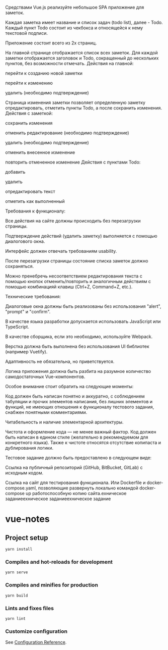 Средствами Vue.js реализуйте небольшое SPA приложение для заметок.

Каждая заметка имеет название и список задач (todo list), далее - Todo. Каждый пункт Todo состоит из чекбокса и относящейся к нему текстовой подписи.

Приложение состоит всего из 2х страниц.

На главной странице отображается список всех заметок. Для каждой заметки отображается заголовок и Todo, сокращенный до нескольких пунктов, без возможности отмечать. Действия на главной:

перейти к созданию новой заметки

перейти к изменению

удалить (необходимо подтверждение)

Страница изменения заметки позволяет определенную заметку отредактировать, отметить пункты Todo, а после сохранить изменения. Действия с заметкой:

сохранить изменения

отменить редактирование (необходимо подтверждение)

удалить (необходимо подтверждение)

отменить внесенное изменение

повторить отмененное изменение Действия с пунктами Todo:

добавить

удалить

отредактировать текст

отметить как выполненный

Требования к функционалу:

Все действия на сайте должны происходить без перезагрузки страницы.

Подтверждение действий (удалить заметку) выполняется с помощью диалогового окна.

Интерфейс должен отвечать требованиям usability.

После перезагрузки страницы состояние списка заметок должно сохраняться.

Можно пренебречь несоответствием редактирования текста с помощью кнопок отменить/повторить и аналогичным действиям с помощью комбинацияй клавиш (Ctrl+Z, Command+Z, etc.).

Технические требования:

Диалоговые окна должны быть реализованы без использования "alert", "prompt" и "confirm".

В качестве языка разработки допускается использовать JavaScript или TypeScript.

В качестве сборщика, если это необходимо, используйте Webpack.

Верстка должна быть выполнена без использования UI библиотек (например Vuetify).

Адаптивность не обязательна, но приветствуется.

Логика приложения должна быть разбита на разумное количество самодостаточных Vue-компонентов.

Особое внимание стоит обратить на следующие моменты:

Код должен быть написан понятно и аккуратно, с соблюдением табуляции и прочих элементов написания, без лишних элементов и функций, не имеющих отношения к функционалу тестового задания, снабжен понятными комментариями.

Читабельность и наличие элементарной архитектуры.

Чистота и оформление кода — не менее важный фактор. Код должен быть написан в едином стиле (желательно в рекомендуемом для конкретного языка). Также к чистоте относятся отсутствие копипаста и дублирования логики.

Тестовое задание должно быть предоставлено в следующем виде:

Ссылка на публичный репозиторий (GitHub, BitBucket, GitLab) с исходным кодом.

Ссылка на сайт для тестирования функционала. Или Dockerfile и docker-compose.yaml, позволяющие развернуть локально командой docker-compose up работоспособную копию сайта.ехническое заданиеехническое заданиеехническое задание

# vue-notes

## Project setup

```
yarn install
```

### Compiles and hot-reloads for development

```
yarn serve
```

### Compiles and minifies for production

```
yarn build
```

### Lints and fixes files

```
yarn lint
```

### Customize configuration

See [Configuration Reference](https://cli.vuejs.org/config/).
